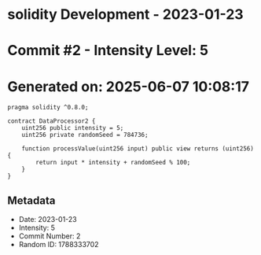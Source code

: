 ﻿# solidity Development - 2023-01-23
# Commit #2 - Intensity Level: 5
# Generated on: 2025-06-07 10:08:17
```solidity
pragma solidity ^0.8.0;

contract DataProcessor2 {
    uint256 public intensity = 5;
    uint256 private randomSeed = 784736;

    function processValue(uint256 input) public view returns (uint256) {
        return input * intensity + randomSeed % 100;
    }
}
```
## Metadata
- Date: 2023-01-23
- Intensity: 5
- Commit Number: 2
- Random ID: 1788333702
